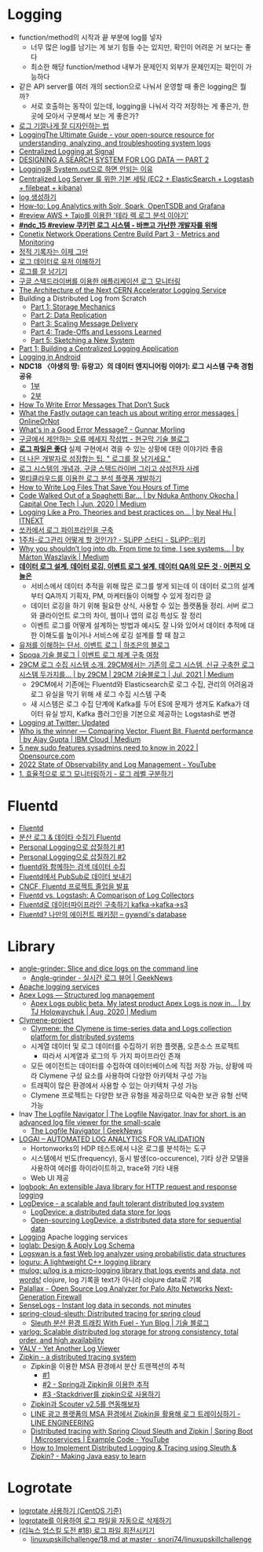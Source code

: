Logging
=======

* function/method의 시작과 끝 부분에 log를 넣자
  * 너무 많은 log를 남기는 게 보기 힘들 수는 있지만, 확인이 어려운 거 보다는 좋다
  * 최소한 해당 function/method 내부가 문제인지 외부가 문제인지는 확인이 가능하다
* 같은 API server를 여러 개의 section으로 나눠서 운영할 때 좋은 logging은 뭘까?
  * 서로 호출하는 동작이 있는데, logging을 나눠서 각각 저장하는 게 좋은가, 한 곳에 모아서 구분해서 보는 게 좋은가?
* [로그 기깔나게 잘 디자인하는 법](https://www.slideshare.net/jeongsangbaek/ss-80795259)
* [LoggingThe Ultimate Guide - your open-source resource for understanding, analyzing, and troubleshooting system logs](https://www.loggly.com/ultimate-guide/)
* [Centralized Logging at Signal](http://www.signal.co/dev-log/centralized-logging/)
* [DESIGNING A SEARCH SYSTEM FOR LOG DATA — PART 2](http://www.philipotoole.com/designing-a-search-system-for-log-data-part-2/)
* [Logging을 System.out으로 하면 안되는 이유](http://silentsoft.tistory.com/13)
* [Centralized Log Server 를 위한 기본 세팅 (EC2 + ElasticSearch + Logstash + filebeat + kibana)](http://knphouse.tistory.com/85)
* [log 생성하기](http://downman.tistory.com/155)
* [How-to: Log Analytics with Solr, Spark, OpenTSDB and Grafana](http://blog.cloudera.com/blog/2017/03/how-to-log-analytics-with-solr-spark-opentsdb-and-grafana/)
* [#review AWS + Tajo를 이용한 '테라 렉 로그 분석 이야기'](http://ohyecloudy.com/pnotes/archives/aws-tajo-tera-lag-log/)
* [**#ndc_15 #review 쿠키런 로그 시스템 - 바쁘고 가난한 개발자를 위해**](http://ohyecloudy.com/pnotes/archives/ndc15-cookie-run-log-system/)
* [Conetix Network Operations Centre Build Part 3 - Metrics and Monitoring](https://www.conetix.com.au/blog/conetix-network-operations-centre-build-part-3)
* [정적 기록자는 이제 그만](https://justhackem.wordpress.com/2017/07/07/no-more-static-logger/)
* [로그 데이터로 유저 이해하기](http://woowabros.github.io/woowabros/2017/07/30/logdata.html)
* [로그를 잘 남기기](https://ash84.net/2017/09/29/how-do-you-keep-your-logs/)
* [구글 스택드라이버를 이용한 애플리케이션 로그 모니터링](http://bcho.tistory.com/1214)
* [The Architecture of the Next CERN Accelerator Logging Service](https://databricks.com/blog/2017/12/14/the-architecture-of-the-next-cern-accelerator-logging-service.html)
* Building a Distributed Log from Scratch
  * [Part 1: Storage Mechanics](https://bravenewgeek.com/building-a-distributed-log-from-scratch-part-1-storage-mechanics/)
  * [Part 2: Data Replication](https://bravenewgeek.com/building-a-distributed-log-from-scratch-part-2-data-replication/)
  * [Part 3: Scaling Message Delivery](https://bravenewgeek.com/building-a-distributed-log-from-scratch-part-3-scaling-message-delivery/)
  * [Part 4: Trade-Offs and Lessons Learned](https://bravenewgeek.com/building-a-distributed-log-from-scratch-part-4-trade-offs-and-lessons-learned/)
  * [Part 5: Sketching a New System](https://bravenewgeek.com/building-a-distributed-log-from-scratch-part-5-sketching-a-new-system/)
* [Part 1: Building a Centralized Logging Application](https://medium.com/eulercoder/part-1-building-a-centralized-logging-application-5a537033da0a)
* [Logging in Android](https://android.jlelse.eu/logging-in-android-cfcd50cdc1ae)
* **NDC18 〈야생의 땅: 듀랑고〉의 데이터 엔지니어링 이야기: 로그 시스템 구축 경험 공유**
  * [1부](https://www.slideshare.net/ssuser380e9c/ndc18-95524337)
  * [2부](https://www.slideshare.net/ssuser380e9c/ndc18-2-95522893)
* [How To Write Error Messages That Don’t Suck](https://medium.freecodecamp.org/how-to-write-error-messages-that-dont-suck-f31c53b64c3e)
* [What the Fastly outage can teach us about writing error messages | OnlineOrNot](https://onlineornot.com/what-fastly-outage-can-teach-about-writing-error-messages)
* [What's in a Good Error Message? - Gunnar Morling](https://www.morling.dev/blog/whats-in-a-good-error-message/)
* [구글에서 제안하는 오류 메세지 작성법 - 현구막 기술 블로그](https://hyeon9mak.github.io/writing-helpful-error-messages/)
* [**로그 파일은 좋다**](https://libsora.so/posts/log-file-is-good/) 실제 구현에서 겪을 수 있는 상황에 대한 이야기라 좋음
* [더 나은 개발자로 성장합는 팁, " 로그를 잘 남기세요."](https://www.youtube.com/watch?v=HxzlJWMcHng)
* [로그 시스템의 개념과, 구글 스택드라이버 그리고 삼성전자 사례](https://bcho.tistory.com/1330)
* [멀티클라우드를 이용한 로그 분석 플랫폼 개발하기](https://medium.com/watcha/%EB%A9%80%ED%8B%B0%ED%81%B4%EB%9D%BC%EC%9A%B0%EB%93%9C%EB%A5%BC-%EC%9D%B4%EC%9A%A9%ED%95%9C-%EB%A1%9C%EA%B7%B8-%EB%B6%84%EC%84%9D-%ED%94%8C%EB%9E%AB%ED%8F%BC-%EA%B0%9C%EB%B0%9C%ED%95%98%EA%B8%B0-8c5f671df559)
* [How to Write Log Files That Save You Hours of Time](https://medium.com/better-programming/how-to-write-log-files-that-save-you-hours-of-time-1ff0cd9ae2ed)
* [Code Walked Out of a Spaghetti Bar… | by Nduka Anthony Okocha | Capital One Tech | Jun, 2020 | Medium](https://medium.com/capital-one-tech/code-walked-out-of-a-spaghetti-bar-2dcc1750789a)
* [Logging Like a Pro. Theories and best practices on… | by Neal Hu | ITNEXT](https://itnext.io/logging-like-a-pro-8cc6ad09e415)
* [쏘카에서 로그 파이프라인을 구축](https://www.linkedin.com/posts/mssqldba-joo_%EB%A1%9C%EA%B7%B8-%ED%8C%8C%EC%9D%B4%ED%94%84%EB%9D%BC%EC%9D%B8-%EA%B5%AC%EC%B6%95-ugcPost-6772078735547097088-Ghfd/)
* [1주차-로그관리 어떻게 할 것인가? - SLiPP 스터디 - SLiPP::위키](https://www.slipp.net/wiki/pages/viewpage.action?pageId=18350094)
* [Why you shouldn’t log into db. From time to time, I see systems… | by Márton Waszlavik | Medium](https://medium.com/@marton.waszlavik/why-you-shouldnt-log-into-db-e700c2cb0c8c)
* [**데이터 로그 설계, 데이터 로깅, 이벤트 로그 설계, 데이터 QA의 모든 것 · 어쩐지 오늘은**](https://zzsza.github.io/data/2021/06/13/data-event-log-definition/)
  * 서비스에서 데이터 추적을 위해 많은 로그를 쌓게 되는데 이 데이터 로그의 설계부터 QA까지 기획자, PM, 마케터들이 이해할 수 있게 정리한 글
  * 데이터 로깅을 하기 위해 필요한 상식, 사용할 수 있는 플랫폼들 정리. 서버 로그와 클라이언트 로그의 차이, 웹이나 앱의 로깅 특성도 잘 정리
  * 이벤트 로그를 어떻게 설계하는 방법과 예시도 잘 나와 있어서 데이터 추적에 대한 이해도를 높이거나 서비스에 로깅 설계를 할 때 참고
* [유저를 이해하는 단서, 이벤트 로그 | 하조은의 블로그](https://hajoeun.blog/event-log-is-a-clue-to-understand-user)
* [Spoqa 기술 블로그 | 이벤트 로그 체계 구축 여정](https://spoqa.github.io/2023/04/28/journey-to-building-an-event-log-system.html)
* [29CM 로그 수집 시스템 소개. 29CM에서는 기존의 로그 시스템, 신규 구축한 로그 시스템 두가지를… | by 29CM | 29CM 기술블로그 | Jul, 2021 | Medium](https://medium.com/29cm/29cm-%EB%A1%9C%EA%B7%B8-%EC%88%98%EC%A7%91-%EC%8B%9C%EC%8A%A4%ED%85%9C-%EC%86%8C%EA%B0%9C-e7955d7deec6)
  * 29CM에서 기존에는 Fluentd와 Elasticsearch로 로그 수집, 관리의 어려움과 로그 유실을 막기 위해 새 로그 수집 시스템 구축
  * 새 시스템은 로그 수집 단계에 Kafka를 두어 ES에 문제가 생겨도 Kafka가 데이터 유실 방지, Kafka 플러그인을 기본으로 제공하는 Logstash로 변경
* [Logging at Twitter: Updated](https://blog.twitter.com/engineering/en_us/topics/infrastructure/2021/logging-at-twitter-updated)
* [Who is the winner — Comparing Vector, Fluent Bit, Fluentd performance | by Ajay Gupta | IBM Cloud | Medium](https://medium.com/ibm-cloud/log-collectors-performance-benchmarking-8c5218a08fea)
* [5 new sudo features sysadmins need to know in 2022 | Opensource.com](https://opensource.com/article/22/2/new-sudo-features-2022)
* [2022 State of Observability and Log Management - YouTube](https://www.youtube.com/watch?v=x0MLPqX6toA)
* [1. 효율적으로 로그 모니터링하기 - 로그 레벨 구분하기](https://jojoldu.tistory.com/712)

# Fluentd
* [Fluentd](http://www.fluentd.org/)
* [분산 로그 & 데이타 수집기 Fluentd](http://bcho.tistory.com/1115)
* [Personal Logging으로 삽질하기 #1](https://medium.com/@HatusneMiku3939/personal-logging%EC%9C%BC%EB%A1%9C-%EC%82%BD%EC%A7%88%ED%95%98%EA%B8%B0-1-d40ae348ac5e)
* [Personal Logging으로 삽질하기 #2](https://medium.com/@HatusneMiku3939/personal-logging%EC%9C%BC%EB%A1%9C-%EC%82%BD%EC%A7%88%ED%95%98%EA%B8%B0-2-36677466b8b8)
* [fluentd와 함께하는 검색 데이터 수집](https://dailyhotel.io/fluentd%EC%99%80-%ED%95%A8%EA%BB%98%ED%95%98%EB%8A%94-%EA%B2%80%EC%83%89-%EB%8D%B0%EC%9D%B4%ED%84%B0-%EC%88%98%EC%A7%91-b76932a8dc2a)
* [Fluentd에서 PubSub로 데이터 보내기](https://jungwoon.github.io/bigquery/2017/11/13/BigQuery-Lecture-1/)
* [CNCF, Fluentd 프로젝트 졸업을 발표](https://www.44bits.io/ko/post/news--fluentd-has-graduated-cncf)
* [Fluentd vs. Logstash: A Comparison of Log Collectors](http://logz.io/blog/fluentd-logstash)
* [Fluentd로 데이터파이프라인 구축하기 kafka→kafka→s3](https://blog.voidmainvoid.net/261)
* [Fluentd? 나만의 에이전트 패키징! – gywndi's database](https://gywn.net/2021/09/package-own-fluentd-agent/)

# Library
* [angle-grinder: Slice and dice logs on the command line](https://github.com/rcoh/angle-grinder)
  * [Angle-grinder - 실시간 로그 뷰어 | GeekNews](https://news.hada.io/topic?id=4694)
* [Apache logging services](https://logging.apache.org)
* [Apex Logs — Structured log management](https://apex.sh/logs/)
  * [Apex Logs public beta. My latest product Apex Logs is now in… | by TJ Holowaychuk | Aug, 2020 | Medium](https://medium.com/@tjholowaychuk/apex-logs-public-beta-48c683464054)
* [Clymene-project](https://clymene-project.github.io/)
  * [Clymene: the Clymene is time-series data and Logs collection platform for distributed systems](https://github.com/Clymene-project/Clymene)
  * 시계열 데이터 및 로그 데이터를 수집하기 위한 플랫폼, 오픈소스 프로젝트
    * 따라서 시계열과 로그의 두 가지 파이프라인 존재
  * 모든 에이전트는 데이터를 수집하여 데이터베이스에 직접 저장 가능, 상황에 따라 Clymene 구성 요소를 사용하여 다양한 아키텍처 구성 가능
  * 트래픽이 많은 환경에서 사용할 수 있는 아키텍처 구성 가능
  * Clymene 프로젝트는 다양한 보관 유형을 제공하므로 익숙한 보관 유형 선택 가능
* lnav [The Logfile Navigator | The Logfile Navigator, lnav for short, is an advanced log file viewer for the small-scale](https://lnav.org/)
  * [The Logfile Navigator | GeekNews](https://news.hada.io/topic?id=4606)
* [LOGAI – AUTOMATED LOG ANALYTICS FOR VALIDATION](https://ko.hortonworks.com/blog/logai-automated-log-analytics-validation/)
  * Hortonworks의 HDP 테스트에서 나온 로그를 분석하는 도구
  * 시스템에서 빈도(frequency), 동시 발생(co-occurence), 기타 상관 모델을 사용하여 에러를 하이라이트하고, trace와 기타 내용
  * Web UI 제공
* [logbook: An extensible Java library for HTTP request and response logging](https://github.com/zalando/logbook)
* [LogDevice - a scalable and fault tolerant distributed log system](https://github.com/facebookincubator/LogDevice)
  * [LogDevice: a distributed data store for logs](https://code.fb.com/core-data/logdevice-a-distributed-data-store-for-logs/)
  * [Open-sourcing LogDevice, a distributed data store for sequential data](https://logdevice.io/blog/2018/09/12/open-sourcing-announcement.html)
* [Logging](https://logging.apache.org) Apache logging services
* [loglab: Design & Apply Log Schema](https://github.com/haje01/loglab)
* [Logswan is a fast Web log analyzer using probabilistic data structures](https://github.com/fcambus/logswan)
* [loguru: A lightweight C++ logging library](https://github.com/emilk/loguru)
* [mulog: μ/log is a micro-logging library that logs events and data, not words!](https://github.com/BrunoBonacci/mulog) clojure, log 기록을 text가 아니라 clojure data로 기록
* [Palallax - Open Source Log Analyzer for Palo Alto Networks Next-Generation Firewall](http://www.ap-com.co.jp/ja/paloalto/palallax/index_en.html)
* [SenseLogs - Instant log data in seconds, not minutes](https://www.sensedeep.com/senselogs/)
* [spring-cloud-sleuth: Distributed tracing for spring cloud](https://github.com/spring-cloud/spring-cloud-sleuth)
  * [Sleuth 분산 환경 트래킹 With Fuel - Yun Blog | 기술 블로그](https://cheese10yun.github.io/slueth-fuel/)
* [varlog: Scalable distributed log storage for strong consistency, total order, and high availability](https://github.com/kakao/varlog)
* [YALV - Yet Another Log Viewer](http://marsinvasion.github.io/yalv/)
* [Zipkin - a distributed tracing system](https://github.com/openzipkin/zipkin)
  * Zipkin을 이용한 MSA 환경에서 분산 트렌젝션의 추적
    * [#1](http://bcho.tistory.com/1243)
    * [#2 - Spring과 Zipkin을 이용한 추적](http://bcho.tistory.com/1244)
    * [#3 -Stackdriver를 zipkin으로 사용하기](http://bcho.tistory.com/1245)
  * [Zipkin과 Scouter v2.5를 연동해보자](https://gunsdevlog.blogspot.com/2018/11/how-to-use-zipkin-scouter-storage.html)
  * [LINE 광고 플랫폼의 MSA 환경에서 Zipkin을 활용해 로그 트레이싱하기 - LINE ENGINEERING](https://engineering.linecorp.com/ko/blog/line-ads-msa-opentracing-zipkin/)
  * [Distributed tracing with Spring Cloud Sleuth and Zipkin | Spring Boot | Microservices | Example Code - YouTube](https://www.youtube.com/watch?v=hEgdIT7AEfc)
  * [How to Implement Distributed Logging & Tracing using Sleuth & Zipkin? - Making Java easy to learn](https://javatechonline.com/how-to-implement-distributed-logging-tracing-using-sleuth-zipkin/)

# Logrotate
* [logrotate 사용하기 (CentOS 기준)](http://jybaek.tistory.com/761)
* [logrotate를 이용하여 로그 파일을 자동으로 삭제하기](https://medium.com/encored-technologies-engineering-data-science/logrotate를-이용하여-로그-파일을-자동으로-삭제하기-dccf7b1b52b0)
* [(리눅스 업스킬 도전 #18) 로그 파일 회전시키기](https://jhrogue.blogspot.com/2020/10/18.html)
  * [linuxupskillchallenge/18.md at master · snori74/linuxupskillchallenge](https://github.com/snori74/linuxupskillchallenge/blob/master/18.md)
